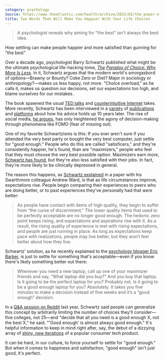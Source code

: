 ```yaml
---
category: psychology
Source: https://www.theatlantic.com/health/archive/2015/03/the-power-of-good-enough/387388/
title: Two Words That Will Make You Happier With Your Life Choices
---
```


> A psychologist reveals why aiming for "the best" isn't always the best idea.

How settling can make people happier and more satisfied than gunning for "the
best"

Over a decade ago, psychologist Barry Schwartz published what might be the
ultimate psychological life-hacking tome,
[_The_](http://www.amazon.com/The-Paradox-Choice-More-Less/dp/149151423X)
[_Paradox of Choice: Why More Is
Less_](http://www.amazon.com/The-Paradox-Choice-More-Less/dp/149151423X).​
In it, Schwartz argues that the modern world's smorgasbord of options—Brawny or
Bounty? Coke Zero or Diet? Major in sociology or anthropology?—makes us less
happy, not more. "Choice overload," as he calls it, makes us question our
decisions, set our expectations too high, and blame ourselves for our mistakes.

The book spawned the usual [TED
talks](http://www.ted.com/talks/barry_schwartz_on_the_paradox_of_choice/transcript?language=en)
and [counterintuitive
Internet](https://www.theatlantic.com/business/archive/2013/08/more-is-more-why-the-paradox-of-choice-might-be-a-myth/278658/)
takes. More recently, Schwartz has been interviewed in a
[variety](http://interviewly.com/i/barry-schwartz-jan-2014-reddit) of
[publications](http://www.psmag.com/health-and-behavior/paradox-choice-barry-schwartz-psychology-10-years-later-96706)
and [platforms](http://www.bakadesuyo.com/2015/02/how-to-find-happiness/) about
how his advice holds up 10 years later. The rise of social media, [he
argues](http://www.psmag.com/health-and-behavior/paradox-choice-barry-schwartz-psychology-10-years-later-96706),
has only heightened the agony of decision-making through phenomena like FOMO
(fear of missing out).

One of my favorite Schwartzisms is this: If you ever aren't sure if you
attended the very best party or bought the very best computer, just settle for
"good enough." People who do this are called "satisficers," and they're
consistently happier, he's found, than are "maximizers," people who feel that
they must choose the very best possible option. Maximizers earn more, [Schwartz
has found](http://www.bakadesuyo.com/2015/02/how-to-find-happiness/), but
they're also less satisfied with their jobs. In fact, they're more likely to be
clinically depressed in general.

The reason this happens, as [Schwartz
explained](http://www.swarthmore.edu/SocSci/bschwar1/Choice%20Chapter.Revised.pdf)
in a paper with his Swarthmore colleague Andrew Ward, is that as life
circumstances improve, expectations rise. People begin comparing their
experiences to peers who are doing better, or to past experiences they've
personally had that _were_ better:

> As people have contact with items of high quality, they begin to suffer from
> “the curse of discernment.” The lower quality items that used to be perfectly
> acceptable are no longer good enough. The hedonic zero point keeps rising,
> and expectations and aspirations rise with it. As a result, the rising
> quality of experience is met with rising expectations, and people are just
> running in place. As long as expectations keep pace with realizations, people
> may live better, but they won’t feel better about how they live.

Schwartz' solution, as he recently explained to the [psychology blogger Eric
Barker](http://www.bakadesuyo.com/2015/02/how-to-find-happiness/), is just to
settle for something that's acceptable—even if you know there's likely
something better out there:

> Whenever you need a new laptop, call up one of your maximizer friends and
> say, “What laptop did you buy?” And you buy that laptop. Is it going to be
> the perfect laptop for you? Probably not. Is it going to be a good enough
> laptop for you? Absolutely. It takes you five minutes to make a decision
> instead of five weeks and it’s a “good enough” decision.

In a [Q&A session on
Reddit](http://interviewly.com/i/barry-schwartz-jan-2014-reddit) last year,
Schwartz said people can generalize this concept by arbitrarily limiting the
number of choices they'll consider—five colleges, not 25—and "decide that all
you need is a good enough X, not the best X," he said. "'Good enough' is almost
always good enough." It's helpful information to keep in mind right after, say,
the debut of a dizzying array of [shiny, new
iterations](https://www.theatlantic.com/technology/archive/2015/03/with-its-10000-watch-apple-has-lost-its-soul/387316/)
of a popular consumer tech product.

It can be hard, in our culture, to force yourself to settle for "good enough."
But when it comes to happiness and satisfaction, "good enough" isn't just
good, it's perfect.

